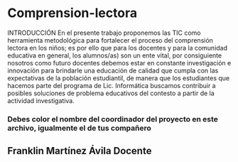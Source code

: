 # Comprension-lectora

INTRODUCCIÓN En el presente trabajo proponemos las TIC como herramienta metodológica  para fortalecer  el proceso del comprensión lectora en los niños; es por ello que para los docentes y para la comunidad educativa en general, los alumnos/as) son un ente vital, por consiguiente nosotros como futuro docentes debemos estar en constante investigación e innovación para brindarle una educación de calidad que cumpla con las expectativas de la población estudiantil, de manera que los estudiantes que hacemos parte  del programa de Lic. Informática  buscamos contribuir a posibles soluciones de problema educativos del contesto a partir de  la actividad investigativa.
### Debes color el nombre del coordinador del proyecto en este archivo, igualmente el de tus compañero
## Franklin Martínez Ávila Docente
